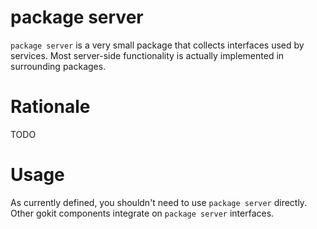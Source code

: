 # package server

`package server` is a very small package that collects interfaces used by services.
Most server-side functionality is actually implemented in surrounding packages.

# Rationale

TODO

# Usage

As currently defined, you shouldn't need to use `package server` directly.
Other gokit components integrate on `package server` interfaces.
